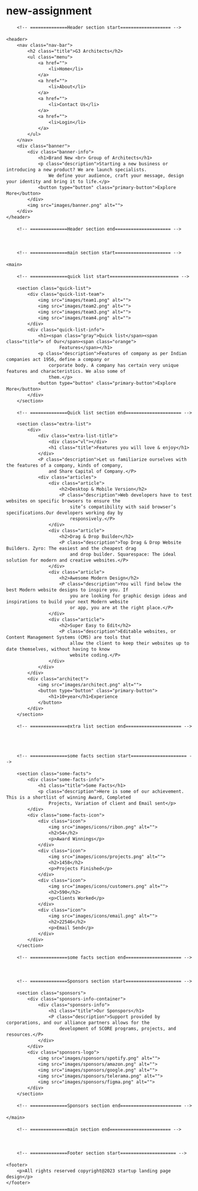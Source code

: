 # new-assignment
<!DOCTYPE html>
<html lang="en">

<head>
    <meta charset="UTF-8">
    <meta http-equiv="X-UA-Compatible" content="IE=edge">
    <meta name="viewport" content="width=device-width, initial-scale=1.0">
    <link rel="stylesheet" href="styles/style.css">
    <title>Assignment 2 </title>
</head>

<body>
    
        <!-- ==============Header section start=================== -->
       
    <header>
        <nav class="nav-bar">
            <h2 class="title">G3 Architects</h2>
            <ul class="menu">
                <a href="">
                    <li>Home</li>
                </a>
                <a href="">
                    <li>About</li>
                </a>
                <a href="">
                    <li>Contact Us</li>
                </a>
                <a href="">
                    <li>Login</li>
                </a>
            </ul>
        </nav>
        <div class="banner">
            <div class="banner-info">
                <h1>Brand New <br> Group of Architects</h1>
                <p class="description">Starting a new business or introducing a new product? We are launch specialists.
                    We define your audience, craft your message, design your identity and bring it to life.</p>
                <button type="button" class="primary-button">Explore More</button>
            </div>
            <img src="images/banner.png" alt="">
        </div>
    </header>
    
        <!-- ==============Header section end===================== -->
      

    
        <!-- ==============main section start===================== -->
       
    <main>
       
        <!-- ==============quick list start========================== -->
        
        <section class="quick-list">
            <div class="quick-list-team">
                <img src="images/team1.png" alt="">
                <img src="images/team2.png" alt="">
                <img src="images/team3.png" alt="">
                <img src="images/team4.png" alt="">
            </div>
            <div class="quick-list-info">
                <h1><span class="gray">Quick list</span><span class="title"> of Our</span><span class="orange">
                        Features</span></h1>
                <p class="description">Features of company as per Indian companies act 1956, define a company or
                    corporate body. A company has certain very unique features and characteristics. We also some of
                    them.</p>
                <button type="button" class="primary-button">Explore More</button>
            </div>
        </section>
        
        <!-- ==============Quick list section end===================== -->
       

<!--        
        ==============Extra list section start================== -->
       
        <section class="extra-list">
            <div>
                <div class="extra-list-title">
                    <div class="vl"></div>
                    <h1 class="title">Features you will love & enjoy</h1>
                </div>
                <P class="description">Let us familiarize ourselves with the features of a company, kinds of company,
                    and Share Capital of Company.</P>
                <div class="articles">
                    <div class="article">
                        <h2>Desktop & Mobile Version</h2>
                        <P class="description">Web developers have to test websites on specific browsers to ensure the
                            site’s compatibility with said browser’s specifications.Our developers working day by
                            responsively.</P>
                    </div>
                    <div class="article">
                        <h2>Drag & Drop Builder</h2>
                        <P class="description">Top Drag & Drop Website Builders. Zyro: The easiest and the cheapest drag
                            and drop builder. Squarespace: The ideal solution for modern and creative websites.</P>
                    </div>
                    <div class="article">
                        <h2>Awesome Modern Design</h2>
                        <P class="description">You will find below the best Modern website designs to inspire you. If
                            you are looking for graphic design ideas and inspirations to build your next Modern website
                            or app, you are at the right place.</P>
                    </div>
                    <div class="article">
                        <h2>Super Easy to Edit</h2>
                        <P class="description">Editable websites, or Content Management Systems (CMS) are tools that
                            allow the client to keep their websites up to date themselves, without having to know
                            website coding.</P>
                    </div>
                </div>
            </div>
            <div class="architect">
                <img src="images/architect.png" alt="">
                <button type="button" class="primary-button">
                    <h1>10+year</h1>Experience
                </button>
            </div>
        </section>
        
        <!-- ==============extra list section end===================== -->
        
        
        
        
        <!-- ==============some facts section start===================== -->
       
        <section class="some-facts">
            <div class="some-facts-info">
                <h1 class="title">Some Facts</h1>
                <p class="description">Here is some of our achievement. This is a shortlist of winning Award, Completed
                    Projects, Variation of client and Email sent</p>
            </div>
            <div class="some-facts-icon">
                <div class="icon">
                    <img src="images/icons/ribon.png" alt="">
                    <h2>54</h2>
                    <p>Award Winnings</p>
                </div>
                <div class="icon">
                    <img src="images/icons/projects.png" alt="">
                    <h2>1458</h2>
                    <p>Projects Finished</p>
                </div>
                <div class="icon">
                    <img src="images/icons/customers.png" alt="">
                    <h2>590</h2>
                    <p>Clients Worked</p>
                </div>
                <div class="icon">
                    <img src="images/icons/email.png" alt="">
                    <h2>22546</h2>
                    <p>Email Send</p>
                </div>
            </div>
        </section>
        
        <!-- ==============some facts section end===================== -->
       

        
        <!-- ==============Sponsors section start===================== -->
        
        <section class="sponsors">
            <div class="sponsors-info-container">
                <div class="sponsors-info">
                    <h1 class="title">Our Sponspors</h1>
                    <P class="description">Support provided by corporations, and our alliance partners allows for the
                        development of SCORE programs, projects, and resources.</P>
                </div>
            </div>
            <div class="sponsors-logo">
                <img src="images/sponsors/spotify.png" alt="">
                <img src="images/sponsors/amazon.png" alt="">
                <img src="images/sponsors/google.png" alt="">
                <img src="images/sponsors/telerama.png" alt="">
                <img src="images/sponsors/figma.png" alt="">
            </div>
        </section>
        
        <!-- ==============Sponsors section end======================= -->
        
    </main>
    
        <!-- ==============main section end======================= -->
        

    
        <!-- ==============Footer section start===================== -->
        
    <footer>
        <p>All rights reserved copyright@2023 startup landing page design</p>
    </footer>
    
     
        
</body>

</html>
